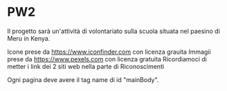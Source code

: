# PW2
Il progetto sarà un'attività di volontariato sulla scuola situata nel paesino di Meru in Kenya.

Icone prese da https://www.iconfinder.com con licenza grauita
Immagii prese da https://www.pexels.com con licenza gratuita
Ricordiamoci di metter i link dei 2 siti web nella parte di Riconoscimenti


Ogni pagina deve avere il tag name di id "mainBody".
